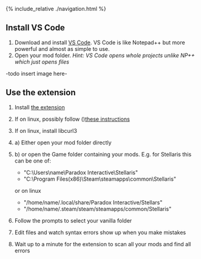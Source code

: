{% include_relative ./navigation.html %}

## Install VS Code
1. Download and install [VS Code](https://code.visualstudio.com/). VS Code is like Notepad++ but more powerful and almost as simple to use.
2. Open your mod folder. *Hint: VS Code opens whole projects unlike NP++ which just opens files*

-todo insert image here-

## Use the extension
1. Install <a href="https://marketplace.visualstudio.com/items?itemName=tboby.cwtools-vscode" target="_blank">the extension</a>
  1. If on linux, possibly follow ()<a href="https://code.visualstudio.com/docs/setup/linux#_error-enospc" target="_blank">these instructions</a>
  2. If on linux, install libcurl3
2. a) Either open your mod folder directly
2. b) or open the Game folder containing your mods. E.g. for Stellaris this can be one of:
    * "C:\Users\name\Paradox Interactive\Stellaris"
    * "C:\Program Files(x86)\Steam\steamapps\common\Stellaris"

    or on linux
    * "/home/name/.local/share/Paradox Interactive/Stellars"
    * "/home/name/.steam/steam/steamapps/common/Stellaris"
3. Follow the prompts to select your vanilla folder
4. Edit files and watch syntax errors show up when you make mistakes
5. Wait up to a minute for the extension to scan all your mods and find all errors